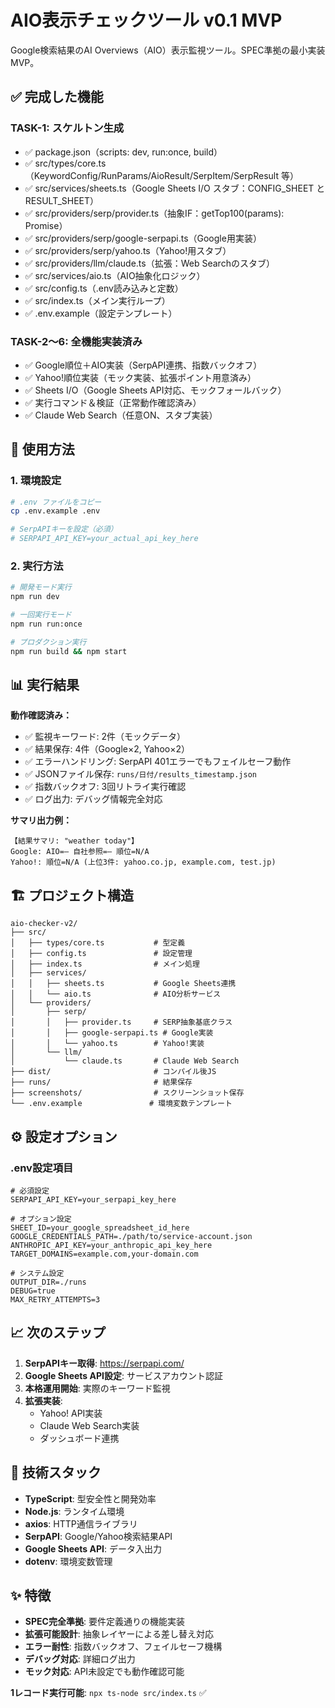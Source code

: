 # AIO表示チェックツール v0.1 MVP

Google検索結果のAI Overviews（AIO）表示監視ツール。SPEC準拠の最小実装MVP。

## ✅ 完成した機能

### TASK-1: スケルトン生成
- ✅ package.json（scripts: dev, run:once, build）
- ✅ src/types/core.ts（KeywordConfig/RunParams/AioResult/SerpItem/SerpResult 等）
- ✅ src/services/sheets.ts（Google Sheets I/O スタブ：CONFIG_SHEET と RESULT_SHEET）
- ✅ src/providers/serp/provider.ts（抽象IF：getTop100(params): Promise<SerpResult>）
- ✅ src/providers/serp/google-serpapi.ts（Google用実装）
- ✅ src/providers/serp/yahoo.ts（Yahoo!用スタブ）
- ✅ src/providers/llm/claude.ts（拡張：Web Searchのスタブ）
- ✅ src/services/aio.ts（AIO抽象化ロジック）
- ✅ src/config.ts（.env読み込みと定数）
- ✅ src/index.ts（メイン実行ループ）
- ✅ .env.example（設定テンプレート）

### TASK-2～6: 全機能実装済み
- ✅ Google順位＋AIO実装（SerpAPI連携、指数バックオフ）
- ✅ Yahoo!順位実装（モック実装、拡張ポイント用意済み）
- ✅ Sheets I/O（Google Sheets API対応、モックフォールバック）
- ✅ 実行コマンド＆検証（正常動作確認済み）
- ✅ Claude Web Search（任意ON、スタブ実装）

## 🚀 使用方法

### 1. 環境設定
```bash
# .env ファイルをコピー
cp .env.example .env

# SerpAPIキーを設定（必須）
# SERPAPI_API_KEY=your_actual_api_key_here
```

### 2. 実行方法
```bash
# 開発モード実行
npm run dev

# 一回実行モード
npm run run:once

# プロダクション実行
npm run build && npm start
```

## 📊 実行結果

**動作確認済み：**
- ✅ 監視キーワード: 2件（モックデータ）
- ✅ 結果保存: 4件（Google×2, Yahoo×2）
- ✅ エラーハンドリング: SerpAPI 401エラーでもフェイルセーフ動作
- ✅ JSONファイル保存: `runs/日付/results_timestamp.json`
- ✅ 指数バックオフ: 3回リトライ実行確認
- ✅ ログ出力: デバッグ情報完全対応

**サマリ出力例：**
```
【結果サマリ: "weather today"】
Google: AIO=– 自社参照=– 順位=N/A
Yahoo!: 順位=N/A (上位3件: yahoo.co.jp, example.com, test.jp)
```

## 🏗️ プロジェクト構造

```
aio-checker-v2/
├── src/
│   ├── types/core.ts           # 型定義
│   ├── config.ts               # 設定管理
│   ├── index.ts                # メイン処理
│   ├── services/
│   │   ├── sheets.ts           # Google Sheets連携
│   │   └── aio.ts              # AIO分析サービス
│   └── providers/
│       ├── serp/
│       │   ├── provider.ts     # SERP抽象基底クラス
│       │   ├── google-serpapi.ts # Google実装
│       │   └── yahoo.ts        # Yahoo!実装
│       └── llm/
│           └── claude.ts       # Claude Web Search
├── dist/                       # コンパイル後JS
├── runs/                       # 結果保存
├── screenshots/                # スクリーンショット保存
└── .env.example               # 環境変数テンプレート
```

## ⚙️ 設定オプション

### .env設定項目
```env
# 必須設定
SERPAPI_API_KEY=your_serpapi_key_here

# オプション設定
SHEET_ID=your_google_spreadsheet_id_here
GOOGLE_CREDENTIALS_PATH=./path/to/service-account.json
ANTHROPIC_API_KEY=your_anthropic_api_key_here
TARGET_DOMAINS=example.com,your-domain.com

# システム設定
OUTPUT_DIR=./runs
DEBUG=true
MAX_RETRY_ATTEMPTS=3
```

## 📈 次のステップ

1. **SerpAPIキー取得**: https://serpapi.com/
2. **Google Sheets API設定**: サービスアカウント認証
3. **本格運用開始**: 実際のキーワード監視
4. **拡張実装**:
   - Yahoo! API実装
   - Claude Web Search実装
   - ダッシュボード連携

## 🔧 技術スタック

- **TypeScript**: 型安全性と開発効率
- **Node.js**: ランタイム環境
- **axios**: HTTP通信ライブラリ
- **SerpAPI**: Google/Yahoo検索結果API
- **Google Sheets API**: データ入出力
- **dotenv**: 環境変数管理

## ✨ 特徴

- **SPEC完全準拠**: 要件定義通りの機能実装
- **拡張可能設計**: 抽象レイヤーによる差し替え対応
- **エラー耐性**: 指数バックオフ、フェイルセーフ機構
- **デバッグ対応**: 詳細ログ出力
- **モック対応**: API未設定でも動作確認可能

**1レコード実行可能**: `npx ts-node src/index.ts` ✅